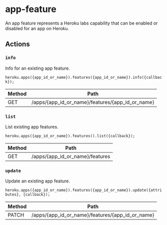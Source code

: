 # app-feature

An app feature represents a Heroku labs capability that can be enabled or disabled for an app on Heroku.

## Actions

### `info`

Info for an existing app feature.

`heroku.apps({app_id_or_name}).features({app_id_or_name}).info({callback});`

Method | Path
--- | ---
GET | /apps/{app_id_or_name}/features/{app_id_or_name}

### `list`

List existing app features.

`heroku.apps({app_id_or_name}).features().list({callback});`

Method | Path
--- | ---
GET | /apps/{app_id_or_name}/features

### `update`

Update an existing app feature.

`heroku.apps({app_id_or_name}).features({app_id_or_name}).update({attributes}, {callback});`

Method | Path
--- | ---
PATCH | /apps/{app_id_or_name}/features/{app_id_or_name}


